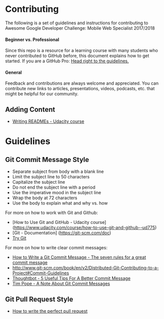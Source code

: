 # Contributing

The following is a set of guidelines and instructions for contributing to Awesome Google Developer Challenge: Mobile Web Specialist 2017/2018

#### Beginner vs. Professional

Since this repo is a resource for a learning course with many students who never contributed to GitHub before, this document explains how to get started. If you are a GitHub Pro: [Head right to the guidelines.](#user-content-guidelines)

#### General

Feedback and contributions are always welcome and appreciated.
You can contribute new links to articles, presentations, videos, podcasts, etc. that might be helpful for our community.

## Adding Content
- [Writing READMEs - Udacity course](https://www.udacity.com/course/writing-readmes--ud777)

# Guidelines

## Git Commit Message Style

- Separate subject from body with a blank line
- Limit the subject line to 50 characters
- Capitalize the subject line
- Do not end the subject line with a period
- Use the imperative mood in the subject line
- Wrap the body at 72 characters
- Use the body to explain what and why vs. how

For more on how to work with Git and Github:
- [How to Use Git and GitHub - Udacity course] (https://www.udacity.com/course/how-to-use-git-and-github--ud775)
- [Git - Documentation] (https://git-scm.com/doc)
- [Try Git](https://try.github.io/levels/1/challenges/1)

For more on how to write clear commit messages:
- [How to Write a Git Commit Message - The seven rules for a great commit message](http://chris.beams.io/posts/git-commit/#seven-rules)
- http://www.git-scm.com/book/en/v2/Distributed-Git-Contributing-to-a-Project#Commit-Guidelines
- [Thoughtbot - 5 Useful Tips For A Better Commit Message](https://robots.thoughtbot.com/5-useful-tips-for-a-better-commit-message)
- [Tim Pope - A Note About Git Commit Messages](http://tbaggery.com/2008/04/19/a-note-about-git-commit-messages.html)

## Git Pull Request Style

- [How to write the perfect pull request](https://github.com/blog/1943-how-to-write-the-perfect-pull-request)
